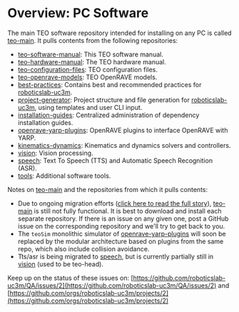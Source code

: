 # Overview: PC Software

The main TEO software repository intended for installing on any PC is called [teo-main](https://github.com/roboticslab-uc3m/teo-main). It pulls contents from the following repositories:

* [teo-software-manual](https://github.com/roboticslab-uc3m/teo-software-manual): This TEO software manual.
* [teo-hardware-manual](https://github.com/roboticslab-uc3m/teo-hardware-manual): The TEO hardware manual.
* [teo-configuration-files](https://github.com/roboticslab-uc3m/teo-configuration-files): TEO configuration files.
* [teo-openrave-models](https://github.com/roboticslab-uc3m/teo-openrave-models): TEO OpenRAVE models.
* [best-practices](https://github.com/roboticslab-uc3m/best-practices): Contains best and recommended practices for [roboticslab-uc3m](https://github.com/roboticslab-uc3m).
* [project-generator](https://github.com/roboticslab-uc3m/project-generator): Project structure and file generation for [roboticslab-uc3m](https://github.com/roboticslab-uc3m), using templates and user CLI input.
* [installation-guides](https://github.com/roboticslab-uc3m/installation-guides): Centralized administration of dependency installation guides.
* [openrave-yarp-plugins](https://github.com/roboticslab-uc3m/openrave-yarp-plugins): OpenRAVE plugins to interface OpenRAVE with YARP.
* [kinematics-dynamics](https://github.com/roboticslab-uc3m/kinematics-dynamics): Kinematics and dynamics solvers and controllers.
* [vision](https://github.com/roboticslab-uc3m/vision): Vision processing.
* [speech](https://github.com/roboticslab-uc3m/speech): Text To Speech \(TTS\) and Automatic Speech Recognition \(ASR\).
* [tools](https://github.com/roboticslab-uc3m/tools): Additional software tools.

Notes on [teo-main](https://github.com/roboticslab-uc3m/teo-main) and the repositories from which it pulls contents:

* Due to ongoing migration efforts \([click here to read the full story](https://github.com/roboticslab-uc3m/QA/issues/2)\), [teo-main](https://github.com/roboticslab-uc3m/teo-main) is still not fully functional. It is best to download and install each separate repository. If there is an issue on any given one, post a GitHub issue on the corresponding repository and we'll try to get back to you.
* The `teoSim` monolithic simulator of [openrave-yarp-plugins](https://github.com/roboticslab-uc3m/openrave-yarp-plugins) will soon be replaced by the modular architecture based on plugins from the same repo, which also include collision avoidance.
* Tts/asr is being migrated to [speech](https://github.com/roboticslab-uc3m/speech), but is currently partially still in [vision](https://github.com/roboticslab-uc3m/vision) (used to be teo-head).

Keep up on the status of these issues on: [https://github.com/roboticslab-uc3m/QA/issues/2](https://github.com/roboticslab-uc3m/QA/issues/2) and [https://github.com/orgs/roboticslab-uc3m/projects/2](https://github.com/orgs/roboticslab-uc3m/projects/2)


